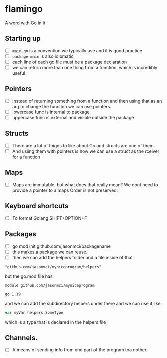 # flamingo
A word with Go in it

## Starting up

- [ ] `main.go` is a convention we typically use and it is good practice
- [ ] `package main` is also idiomatic
- [ ] each line of each go file must be a package declaration
- [ ] we can return more than one thing from a function, which is incredibly useful

## Pointers

- [ ] instead of returning something from a function and then using that as an arg to change the function
      we can use pointers. 
- [ ] lowercase func is internal to package
- [ ] uppercase func is external and visible outside the package

## Structs

- [ ] There are a lot of thigns to like about Go and structs are one of them
- [ ] And usiing them with pointers is how we can use a struct as the rceiver for a function

## Maps 

- [ ] Maps are immutable, but what does that really mean?
    We dont need to provide a pointer to a maps
    Order is not preserved. 

## Keyboard shortcuts
- [ ] To format Golang  SHIFT+OPTION+F

## Packages

- [ ] go mod init github.com/jasonmci/packagename
- [ ] this makes a package we can reuse. 
- [ ] then we can add the helpers folder and a file inside of that

```golang
"github.com/jasonmci/myniceprogram/helpers"
```

but the go.mod file has 

```
module github.com/jasonmci/myniceprogram

go 1.19
```

and we can add the subdirectory helpers under there and we can use it like

```go
var myVar helpers.SomeType
```
which is a type that is declared in the helpers file


## Channels. 

- [ ] A means of sending info from one part of the program toa nother. 
